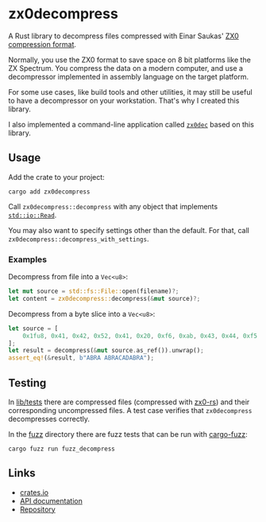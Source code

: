 # zx0decompress

A Rust library to decompress files compressed with
Einar Saukas' [ZX0 compression format](https://github.com/einar-saukas/ZX0).

Normally, you use the ZX0 format to save space on 8 bit platforms like the ZX Spectrum.
You compress the data on a modern computer, and use a decompressor implemented in assembly language on the target platform.

For some use cases, like build tools and other utilities, it may still be useful to have a decompressor on your workstation. That's why I created this library.

I also implemented a command-line application called [`zx0dec`](https://crates.io/crates/zx0dec) based on this library.

## Usage

Add the crate to your project:

```
cargo add zx0decompress
```

Call `zx0decompress::decompress` with any object that implements [`std::io::Read`](https://doc.rust-lang.org/std/io/trait.Read.html).

You may also want to specify settings other than the default. For that, call `zx0decompress::decompress_with_settings`.

### Examples

Decompress from file into a `Vec<u8>`:

```rust
let mut source = std::fs::File::open(filename)?;
let content = zx0decompress::decompress(&mut source)?;
```

Decompress from a byte slice into a `Vec<u8>`:

```rust
let source = [
    0x1fu8, 0x41, 0x42, 0x52, 0x41, 0x20, 0xf6, 0xab, 0x43, 0x44, 0xf5, 0xf2, 0x55, 0x58,
];
let result = decompress(&mut source.as_ref()).unwrap();
assert_eq!(&result, b"ABRA ABRACADABRA");
```

## Testing

In [lib/tests](tests) there are compressed files (compressed with [zx0-rs](https://crates.io/crates/zx0)) and their corresponding uncompressed files. A test case verifies that `zx0decompress` decompresses correctly.

In the [fuzz](../fuzz) directory there are fuzz tests that can be run with [cargo-fuzz](https://github.com/rust-fuzz/cargo-fuzz):

```
cargo fuzz run fuzz_decompress
```

## Links

* [crates.io](https://crates.io/crates/zx0decompress)
* [API documentation](https://docs.rs/zx0decompress/latest/zx0decompress/)
* [Repository](https://github.com/vilcans/zx0decompress/)
